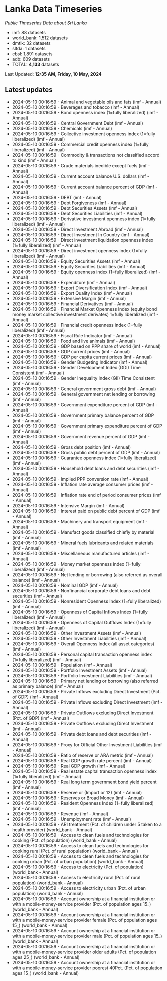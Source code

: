 # Lanka Data Timeseries
*Public Timeseries Data about Sri Lanka*

* imf: 88 datasets
* world_bank: 1,512 datasets
* dmtlk: 32 datasets
* sltda: 1 datasets
* cbsl: 1,891 datasets
* adb: 609 datasets
* TOTAL: **4,133** datasets

Last Updated: **12:35 AM, Friday, 10 May, 2024**

## Latest updates

* 2024-05-10 00:16:59 - Animal and vegetable oils and fats (imf - Annual)
* 2024-05-10 00:16:59 - Beverages and tobacco (imf - Annual)
* 2024-05-10 00:16:59 - Bond openness index (1=fully liberalized) (imf - Annual)
* 2024-05-10 00:16:59 - Central Government Debt (imf - Annual)
* 2024-05-10 00:16:59 - Chemicals (imf - Annual)
* 2024-05-10 00:16:59 - Collective investment openness index (1=fully liberalized) (imf - Annual)
* 2024-05-10 00:16:59 - Commercial credit openness index (1=fully liberalized) (imf - Annual)
* 2024-05-10 00:16:59 - Commodity & transactions not classified accord to kind (imf - Annual)
* 2024-05-10 00:16:59 - Crude materials inedible except fuels (imf - Annual)
* 2024-05-10 00:16:59 - Current account balance U.S. dollars (imf - Annual)
* 2024-05-10 00:16:59 - Current account balance percent of GDP (imf - Annual)
* 2024-05-10 00:16:59 - DEBT (imf - Annual)
* 2024-05-10 00:16:59 - Debt Forgiveness (imf - Annual)
* 2024-05-10 00:16:59 - Debt Securities Assets (imf - Annual)
* 2024-05-10 00:16:59 - Debt Securities Liabilities (imf - Annual)
* 2024-05-10 00:16:59 - Derivative investment openness index (1=fully liberalized) (imf - Annual)
* 2024-05-10 00:16:59 - Direct Investment Abroad (imf - Annual)
* 2024-05-10 00:16:59 - Direct Investment In Country (imf - Annual)
* 2024-05-10 00:16:59 - Direct investment liquidation openness index (1=fully liberalized) (imf - Annual)
* 2024-05-10 00:16:59 - Direct investment openness index (1=fully liberalized) (imf - Annual)
* 2024-05-10 00:16:59 - Equity Securities Assets (imf - Annual)
* 2024-05-10 00:16:59 - Equity Securities Liabilities (imf - Annual)
* 2024-05-10 00:16:59 - Equity openness index (1=fully liberalized) (imf - Annual)
* 2024-05-10 00:16:59 - Expenditure (imf - Annual)
* 2024-05-10 00:16:59 - Export Diversification Index (imf - Annual)
* 2024-05-10 00:16:59 - Export Quality Index (imf - Annual)
* 2024-05-10 00:16:59 - Extensive Margin (imf - Annual)
* 2024-05-10 00:16:59 - Financial Derivatives (imf - Annual)
* 2024-05-10 00:16:59 - Financial Market Openness Index (equity bond money market collective investment derivates) 1=fully liberalized (imf - Annual)
* 2024-05-10 00:16:59 - Financial credit openness index (1=fully liberalized) (imf - Annual)
* 2024-05-10 00:16:59 - Fiscal Rule Indicator (imf - Annual)
* 2024-05-10 00:16:59 - Food and live animals (imf - Annual)
* 2024-05-10 00:16:59 - GDP based on PPP share of world (imf - Annual)
* 2024-05-10 00:16:59 - GDP current prices (imf - Annual)
* 2024-05-10 00:16:59 - GDP per capita current prices (imf - Annual)
* 2024-05-10 00:16:59 - Gender Budgeting Indicator (imf - Annual)
* 2024-05-10 00:16:59 - Gender Development Index (GDI) Time Consistent (imf - Annual)
* 2024-05-10 00:16:59 - Gender Inequality Index (GII) Time Consistent (imf - Annual)
* 2024-05-10 00:16:59 - General government gross debt (imf - Annual)
* 2024-05-10 00:16:59 - General government net lending or borrowing (imf - Annual)
* 2024-05-10 00:16:59 - Government expenditure percent of GDP (imf - Annual)
* 2024-05-10 00:16:59 - Government primary balance percent of GDP (imf - Annual)
* 2024-05-10 00:16:59 - Government primary expenditure percent of GDP (imf - Annual)
* 2024-05-10 00:16:59 - Government revenue percent of GDP (imf - Annual)
* 2024-05-10 00:16:59 - Gross debt position (imf - Annual)
* 2024-05-10 00:16:59 - Gross public debt percent of GDP (imf - Annual)
* 2024-05-10 00:16:59 - Guarantee openness index (1=fully liberalized) (imf - Annual)
* 2024-05-10 00:16:59 - Household debt loans and debt securities (imf - Annual)
* 2024-05-10 00:16:59 - Implied PPP conversion rate (imf - Annual)
* 2024-05-10 00:16:59 - Inflation rate average consumer prices (imf - Annual)
* 2024-05-10 00:16:59 - Inflation rate end of period consumer prices (imf - Annual)
* 2024-05-10 00:16:59 - Intensive Margin (imf - Annual)
* 2024-05-10 00:16:59 - Interest paid on public debt percent of GDP (imf - Annual)
* 2024-05-10 00:16:59 - Machinery and transport equipment (imf - Annual)
* 2024-05-10 00:16:59 - Manufact goods classified chiefly by material (imf - Annual)
* 2024-05-10 00:16:59 - Mineral fuels lubricants and related materials (imf - Annual)
* 2024-05-10 00:16:59 - Miscellaneous manufactured articles (imf - Annual)
* 2024-05-10 00:16:59 - Money market openness index (1=fully liberalized) (imf - Annual)
* 2024-05-10 00:16:59 - Net lending or borrowing (also referred as overall balance) (imf - Annual)
* 2024-05-10 00:16:59 - Nominal GDP (imf - Annual)
* 2024-05-10 00:16:59 - Nonfinancial corporate debt loans and debt securities (imf - Annual)
* 2024-05-10 00:16:59 - Nonresident Openness Index (1=fully liberalized) (imf - Annual)
* 2024-05-10 00:16:59 - Openness of Capital Inflows Index (1=fully liberalized) (imf - Annual)
* 2024-05-10 00:16:59 - Openness of Capital Outflows Index (1=fully liberalized) (imf - Annual)
* 2024-05-10 00:16:59 - Other Investment Assets (imf - Annual)
* 2024-05-10 00:16:59 - Other Investment Liabilities (imf - Annual)
* 2024-05-10 00:16:59 - Overall Openness Index (all asset categories) (imf - Annual)
* 2024-05-10 00:16:59 - Personal capital transaction openness index (1=fully liberalized) (imf - Annual)
* 2024-05-10 00:16:59 - Population (imf - Annual)
* 2024-05-10 00:16:59 - Portfolio Investment Assets (imf - Annual)
* 2024-05-10 00:16:59 - Portfolio Investment Liabilities (imf - Annual)
* 2024-05-10 00:16:59 - Primary net lending or borrowing (also referred as primary balance) (imf - Annual)
* 2024-05-10 00:16:59 - Private Inflows excluding Direct Investment (Pct. of GDP) (imf - Annual)
* 2024-05-10 00:16:59 - Private Inflows excluding Direct Investment (imf - Annual)
* 2024-05-10 00:16:59 - Private Outflows excluding Direct Investment (Pct. of GDP) (imf - Annual)
* 2024-05-10 00:16:59 - Private Outflows excluding Direct Investment (imf - Annual)
* 2024-05-10 00:16:59 - Private debt loans and debt securities (imf - Annual)
* 2024-05-10 00:16:59 - Proxy for Official Other Investment Liabilities (imf - Annual)
* 2024-05-10 00:16:59 - Ratio of reserve or ARA metric (imf - Annual)
* 2024-05-10 00:16:59 - Real GDP growth rate percent (imf - Annual)
* 2024-05-10 00:16:59 - Real GDP growth (imf - Annual)
* 2024-05-10 00:16:59 - Real estate capital transaction openness index (1=fully liberalized) (imf - Annual)
* 2024-05-10 00:16:59 - Real long term government bond yield percent (imf - Annual)
* 2024-05-10 00:16:59 - Reserve or (Import or 12) (imf - Annual)
* 2024-05-10 00:16:59 - Reserves or Broad Money (imf - Annual)
* 2024-05-10 00:16:59 - Resident Openness Index (1=fully liberalized) (imf - Annual)
* 2024-05-10 00:16:59 - Revenue (imf - Annual)
* 2024-05-10 00:16:59 - Unemployment rate (imf - Annual)
* 2024-05-10 00:16:59 - ARI treatment (Pct. of children under 5 taken to a health provider) (world_bank - Annual)
* 2024-05-10 00:16:59 - Access to clean fuels and technologies for cooking (Pct. of population) (world_bank - Annual)
* 2024-05-10 00:16:59 - Access to clean fuels and technologies for cooking rural (Pct. of rural population) (world_bank - Annual)
* 2024-05-10 00:16:59 - Access to clean fuels and technologies for cooking urban (Pct. of urban population) (world_bank - Annual)
* 2024-05-10 00:16:59 - Access to electricity (Pct. of population) (world_bank - Annual)
* 2024-05-10 00:16:59 - Access to electricity rural (Pct. of rural population) (world_bank - Annual)
* 2024-05-10 00:16:59 - Access to electricity urban (Pct. of urban population) (world_bank - Annual)
* 2024-05-10 00:16:59 - Account ownership at a financial institution or with a mobile-money-service provider (Pct. of population ages 15_) (world_bank - Annual)
* 2024-05-10 00:16:59 - Account ownership at a financial institution or with a mobile-money-service provider female (Pct. of population ages 15_) (world_bank - Annual)
* 2024-05-10 00:16:59 - Account ownership at a financial institution or with a mobile-money-service provider male (Pct. of population ages 15_) (world_bank - Annual)
* 2024-05-10 00:16:59 - Account ownership at a financial institution or with a mobile-money-service provider older adults (Pct. of population ages 25_) (world_bank - Annual)
* 2024-05-10 00:16:59 - Account ownership at a financial institution or with a mobile-money-service provider poorest 40Pct. (Pct. of population ages 15_) (world_bank - Annual)